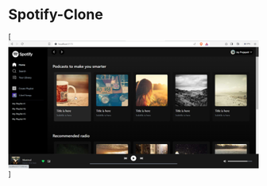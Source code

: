 # Spotify-Clone

[![Home Page](https://github.com/Jay-prajapati-0/Spotify-Clone/blob/8088f5127d12a747a1a267639c79937d54ef5d2a/Home.png)]
